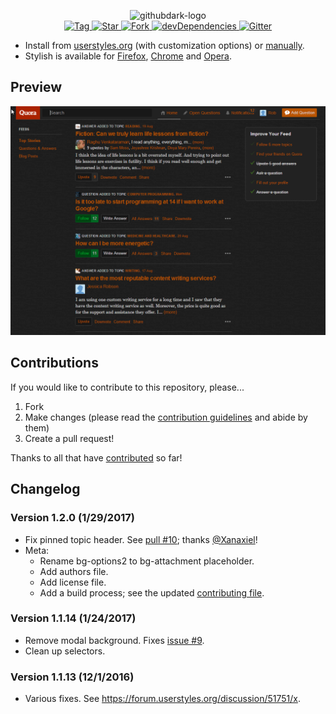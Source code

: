 <p align="center">
  <img alt="githubdark-logo" src="https://rawgit.com/StylishThemes/logos/master/quora.dark/quoradark.svg" width="580">
  <br>
  <a href="https://github.com/StylishThemes/Quora-Dark/tags">
    <img src="https://img.shields.io/github/tag/StylishThemes/Quora-Dark.svg?label=%20tag%20" alt="Tag">
  </a>
  <a href="https://github.com/StylishThemes/Quora-Dark/stargazers">
    <img src="http://github-svg-buttons.herokuapp.com/star.svg?user=StylishThemes&repo=Quora-Dark&style=flat&background=007ec6" alt="Star">
  </a>
  <a href="http://github.com/StylishThemes/Quora-Dark/fork">
    <img src="http://github-svg-buttons.herokuapp.com/fork.svg?user=StylishThemes&repo=Quora-Dark&style=flat&background=007ec6" alt="Fork">
  </a>
  <a href="https://david-dm.org/StylishThemes/Quora-Dark?type=dev">
    <img src="https://img.shields.io/david/dev/StylishThemes/Quora-Dark.svg?label=%20devDependencies%20" alt="devDependencies">
  </a>
  <a href="https://gitter.im/StylishThemes/Lobby">
    <img src="https://img.shields.io/gitter/room/StylishThemes/Quora-Dark.js.svg?maxAge=2592000" alt="Gitter">
  </a>
</p>

- Install from [userstyles.org](https://userstyles.org/styles/104706) (with customization options) or [manually](https://raw.githubusercontent.com/StylishThemes/Quora-Dark/master/quora-dark.css).
- Stylish is available for [Firefox](https://addons.mozilla.org/en-US/firefox/addon/2108/), [Chrome](https://chrome.google.com/extensions/detail/fjnbnpbmkenffdnngjfgmeleoegfcffe) and [Opera](https://addons.opera.com/en/extensions/details/stylish-for-opera/).

## Preview
![Quora Dark preview](images/after.png)

## Contributions

If you would like to contribute to this repository, please...

1. Fork
2. Make changes (please read the [contribution guidelines](https://github.com/StylishThemes/Quora-Dark/blob/master/CONTRIBUTING.md) and abide by them)
3. Create a pull request!

Thanks to all that have [contributed](https://github.com/StylishThemes/Quora-Dark/graphs/contributors) so far!

## Changelog

### Version 1.2.0 (1/29/2017)

* Fix pinned topic header. See [pull #10](https://github.com/StylishThemes/Quora-Dark/pull/10); thanks [@Xanaxiel](https://github.com/Xanaxiel)!
* Meta:
  * Rename bg-options2 to bg-attachment placeholder.
  * Add authors file.
  * Add license file.
  * Add a build process; see the updated [contributing file](https://github.com/StylishThemes/Quora-Dark/blob/master/CONTRIBUTING.md).

### Version 1.1.14 (1/24/2017)

* Remove modal background. Fixes [issue #9](https://github.com/StylishThemes/Quora-Dark/issues/9).
* Clean up selectors.

### Version 1.1.13 (12/1/2016)

* Various fixes. See https://forum.userstyles.org/discussion/51751/x.
